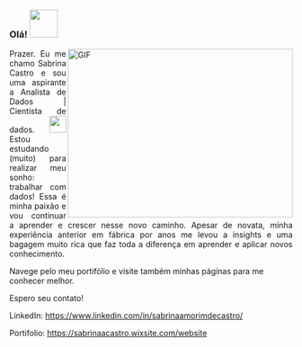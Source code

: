 ### Olá! <img src="https://camo.githubusercontent.com/335d3ff99067cf0f11ff6857c797814d1f40964024eaaa990354ad1854a7191b/68747470733a2f2f6d656469612e74656e6f722e636f6d2f696d616765732f34663230616637356633323838373338346161623765343963333735333761652f74656e6f722e676966" width="50px">

<img align="right" alt="GIF" src="https://cdn.dribbble.com/users/1857592/screenshots/3848396/character-typing.gif" width="400" height="300" />  

<p align="justify">Prazer. Eu me chamo Sabrina Castro e sou uma aspirante a Analista de Dados | Cientista de dados. <img src="https://camo.githubusercontent.com/c47d74c8d22e4fdea44a592bc7c3220c124ce75ccda5a5093dd4588758d56485/68747470733a2f2f6d656469612e74656e6f722e636f6d2f696d616765732f30636236633232356565646265653438303732306463633263363766316662622f74656e6f722e676966" width="30px">
Estou estudando (muito) para realizar meu sonho: trabalhar com dados! Essa é minha paixão e vou continuar a aprender e crescer nesse novo caminho. Apesar de novata, minha experiência anterior em fábrica por anos me levou a insights e uma bagagem muito rica que faz toda a diferença em aprender e aplicar novos conhecimento. 

Navege pelo meu portifólio e visite também minhas páginas para me conhecer melhor.

Espero seu contato!


LinkedIn: https://www.linkedin.com/in/sabrinaamorimdecastro/

Portifolio: https://sabrinaacastro.wixsite.com/website
</p> 


<!--
**cassabr/cassabr** is a ✨ _special_ ✨ repository because its `README.md` (this file) appears on your GitHub profile.

Here are some ideas to get you started:

- 🔭 I’m currently working on ...
- 🌱 I’m currently learning ...
- 👯 I’m looking to collaborate on ...
- 🤔 I’m looking for help with ...
- 💬 Ask me about ...
- 📫 How to reach me: ...
- 😄 Pronouns: ...
- ⚡ Fun fact: ...
-->

